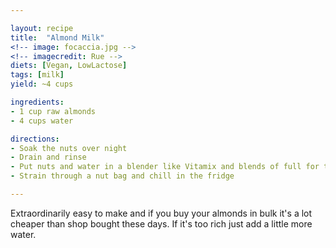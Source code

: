 ```yaml
---

layout: recipe
title:  "Almond Milk"
<!-- image: focaccia.jpg -->
<!-- imagecredit: Rue -->
diets: [Vegan, LowLactose]
tags: [milk]
yield: ~4 cups

ingredients:
- 1 cup raw almonds
- 4 cups water

directions:
- Soak the nuts over night
- Drain and rinse
- Put nuts and water in a blender like Vitamix and blends of full for two minutes
- Strain through a nut bag and chill in the fridge

---
```

Extraordinarily easy to make and if you buy your almonds in bulk it's a lot
cheaper than shop bought these days. If it's too rich just add a little more water.
